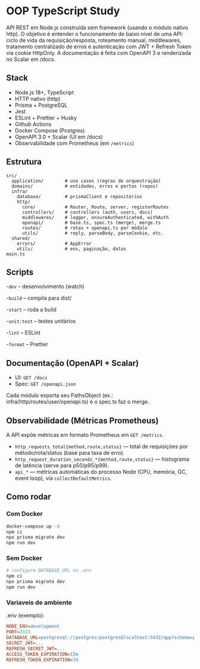 # OOP TypeScript Study

API REST em Node.js construída sem framework (usando o módulo nativo http).
O objetivo é entender o funcionamento de baixo nível de uma API: ciclo de vida da requisição/resposta, roteamento manual, middlewares, tratamento centralizado de erros e autenticação com JWT + Refresh Token via cookie HttpOnly.
A documentação é feita com OpenAPI 3 e renderizada no Scalar em /docs.

## Stack

- Node.js 18+, TypeScript
- HTTP nativo (http)
- Prisma + PostgreSQL
- Jest
- ESLint + Prettier + Husky
- Github Actions
- Docker Compose (Postgres)
- OpenAPI 3.0 + Scalar (UI em /docs)
- Observabilidade com Prometheus (em `/metrics`)

## Estrutura

```
src/
  application/        # use cases (regras de orquestração)
  domains/            # entidades, erros e portas (repos)
  infra/
    database/         # prismaClient e repositórios
    http/
      core/           # Router, Route, server, registerRoutes
      controllers/    # controllers (auth, users, docs)
      middlewares/    # logger, ensureAuthenticated, withAuth
      openapi/        # base.ts, spec.ts (merge), merge.ts
      routes/         # rotas + openapi.ts por módulo
      utils/          # reply, parseBody, parseCookie, etc.
  shared/
    errors/           # AppError
    utils/            # env, paginação, datas
main.ts
```

## Scripts
-`dev` – desenvolvimento (watch)

-`build` – compila para dist/

-`start` – roda a build

-`unit:test` – testes unitários

-`lint` – ESLint

-`format` – Prettier

## Documentação (OpenAPI + Scalar)
- UI: `GET /docs`
- Spec: `GET /openapi.json`

Cada módulo exporta seu PathsObject (ex.: infra/http/routes/user/openapi.ts) e o spec.ts faz o merge.

## Observabilidade (Métricas Prometheus)

A API expõe métricas em formato Prometheus em `GET /metrics`.

- `http_requests_total{method,route,status}` — total de requisições por método/rota/status (base para taxa de erro).
- `http_request_duration_seconds_*{method,route,status}` — histograma de latência (serve para p50/p95/p99).
- `api_*` — métricas automáticas do processo Node (CPU, memória, GC, event loop), via `collectDefaultMetrics`.

## Como rodar

### Com Docker
```bash
docker-compose up -d
npm ci
npx prisma migrate dev
npm run dev
```

### Sem Docker
```bash
# configure DATABASE_URL no .env
npm ci
npx prisma migrate dev
npm run dev
```

### Variaveis de ambiente
.env (exemplo):

``` ini
NODE_ENV=development
PORT=3333
DATABASE_URL=postgresql://postgres:postgres@localhost:5432/app?schema=public
SECRET_JWT=...
REFRESH_SECRET_JWT=...
ACCESS_TOKEN_EXPIRATION=15m
REFRESH_TOKEN_EXPIRATION=7d
```